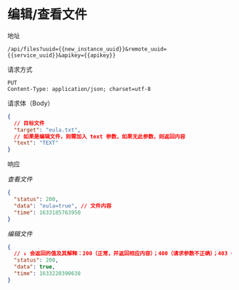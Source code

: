 # 编辑/查看文件

地址

```
/api/files?uuid={{new_instance_uuid}}&remote_uuid={{service_uuid}}&apikey={{apikey}}
```

请求方式

```
PUT
Content-Type: application/json; charset=utf-8
```

请求体（Body）

```json
{
  // 目标文件
  "target": "eula.txt",
  // 如果是编辑文件，则需加入 text 参数，如果无此参数，则返回内容
  "text": "TEXT"
}
```

响应

_查看文件_

```json
{
  "status": 200,
  "data": "eula=true", // 文件内容
  "time": 1633185763950
}
```

_编辑文件_

```json
{
  // ↓ 会返回的值及其解释：200（正常，并返回相应内容）；400（请求参数不正确）；403（无权限）；500（服务器内部错误）
  "status": 200,
  "data": true,
  "time": 1633220390638
}
```
